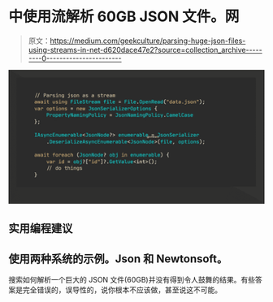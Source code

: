 # 中使用流解析 60GB JSON 文件。网

> 原文：<https://medium.com/geekculture/parsing-huge-json-files-using-streams-in-net-d620dace47e2?source=collection_archive---------0----------------------->

![](img/befc4dcc413ede98f4cd63755b9134e6.png)

## 实用编程建议

## 使用两种系统的示例。Json 和 Newtonsoft。

搜索如何解析一个巨大的 JSON 文件(60GB)并没有得到令人鼓舞的结果。有些答案是完全错误的，误导性的，说你根本不应该做，甚至说这不可能。